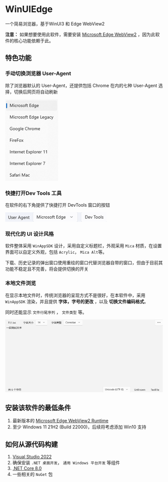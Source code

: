# WinUIEdge

一个简易浏览器，基于WinUI3 和 Edge WebView2

**注意：** 如果想要使用此软件，需要安装 [Microsoft Edge WebView2](https://developer.microsoft.com/zh-cn/microsoft-edge/webview2/) ，因为此软件的核心功能依赖于此。

## 特色功能

### 手动切换浏览器 User-Agent

除了浏览器默认的 User-Agent，还提供包括 Chrome 在内的七种 User-Agent 选择，切换后网页将自动刷新

![User-Agent](img/user-agent.png)

### 快捷打开Dev Tools 工具

在软件的右下角提供了快捷打开 DevTools 窗口的按钮

![Open DevTools](img/devtools.png)

### 现代化的 UI 设计风格

软件整体采用 `WinAppSDK` 设计，采用自定义标题栏，外观采用 `Mica` 材质，在设置界面可以自定义外观，包括 `Acrylic`， `Mica Alt`等。

下载、历史记录的弹出窗口使用重绘的窗口代替浏览器自带的窗口，但由于目前其功能不稳定且不完善，将会提供切换的开关

### 本地文件浏览

在显示本地文件时，传统浏览器的呈现方式不是很好，在本软件中，采用 `WinAppSDK` 渲染，并且提供 **字体，字号的更改** ，以及 **切换文件编码格式**。

同时还能显示 `文件行尾序列` ， `文件类型` 等。

![Text File Preview](img/text-file-preview.png)

## 安装该软件的最低条件

1. 最新版本的 [Microsoft Edge WebView2 Runtime](https://developer.microsoft.com/zh-cn/microsoft-edge/webview2/)
2. 至少 Windows 11 21H2 (Build 22000)，后续将考虑添加 Win10 支持

## 如何从源代码构建

1. [Visual Studio 2022](https://visualstudio.microsoft.com/zh-hans/vs/)
2. 确保安装 `.NET 桌面开发`， `通用 Windows 平台开发` 等组件
3. [.NET Core 8.0](https://dotnet.microsoft.com/zh-cn/download/dotnet/8.0)
4. 一些相关的 `NuGet` 包
